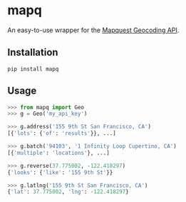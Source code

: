 mapq
====

An easy-to-use wrapper for the [Mapquest Geocoding API](http://www.mapquestapi.com/geocoding/).


Installation
------------

    pip install mapq


Usage
-----

```python
>>> from mapq import Geo
>>> g = Geo('my_api_key')

>>> g.address('155 9th St San Francisco, CA')
[{'lots': {'of': 'results'}}, ...]

>>> g.batch('94103', '1 Infinity Loop Cupertino, CA')
[{'multiple': 'locations'}, ...]

>>> g.reverse(37.775002, -122.418297)
{'looks': {'like': '155 9th St'}}

>>> g.latlng('155 9th St San Francisco, CA')
{'lat': 37.775002, 'lng': -122.418297}
```
